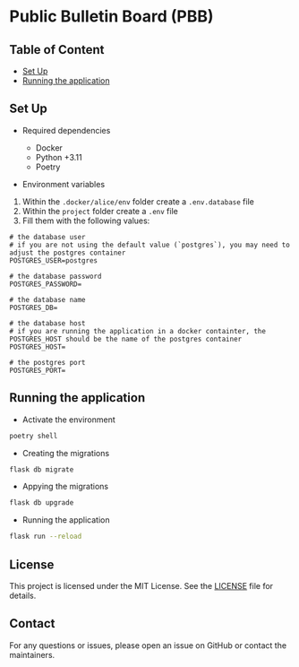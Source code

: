 # Public Bulletin Board (PBB)

## Table of Content

-   [Set Up](#set-up)
-   [Running the application](#running-the-application)

## Set Up

-   Required dependencies

    -   Docker
    -   Python +3.11
    -   Poetry

-   Environment variables

1. Within the `.docker/alice/env` folder create a `.env.database` file
2. Within the `project` folder create a `.env` file
3. Fill them with the following values:

```.env
# the database user
# if you are not using the default value (`postgres`), you may need to adjust the postgres container
POSTGRES_USER=postgres

# the database password
POSTGRES_PASSWORD=

# the database name
POSTGRES_DB=

# the database host
# if you are running the application in a docker containter, the POSTGRES_HOST should be the name of the postgres container
POSTGRES_HOST=

# the postgres port
POSTGRES_PORT=
```

## Running the application

-   Activate the environment

```sh
poetry shell
```

-   Creating the migrations

```sh
flask db migrate
```

-   Appying the migrations

```sh
flask db upgrade
```

-   Running the application

```sh
flask run --reload
```

## License

This project is licensed under the MIT License. See the [LICENSE](LICENSE) file for details.

## Contact

For any questions or issues, please open an issue on GitHub or contact the maintainers.
